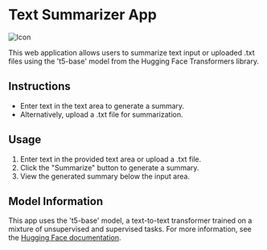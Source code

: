 # Text Summarizer App

![Icon](https://emojipedia-us.s3.dualstack.us-west-1.amazonaws.com/thumbs/120/apple/285/pencil_270f.png)

This web application allows users to summarize text input or uploaded .txt files using the 't5-base' model from the Hugging Face Transformers library.

## Instructions
- Enter text in the text area to generate a summary.
- Alternatively, upload a .txt file for summarization.

## Usage
1. Enter text in the provided text area or upload a .txt file.
2. Click the "Summarize" button to generate a summary.
3. View the generated summary below the input area.

## Model Information
This app uses the 't5-base' model, a text-to-text transformer trained on a mixture of unsupervised and supervised tasks. For more information, see the [Hugging Face documentation](https://huggingface.co/transformers/model_doc/t5.html).

